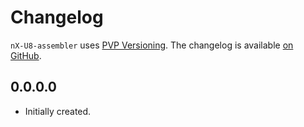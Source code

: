 # Changelog

`nX-U8-assembler` uses [PVP Versioning][1].
The changelog is available [on GitHub][2].

## 0.0.0.0

* Initially created.

[1]: https://pvp.haskell.org
[2]: https://github.com/lasnikr/nX-U8-assembler/releases

